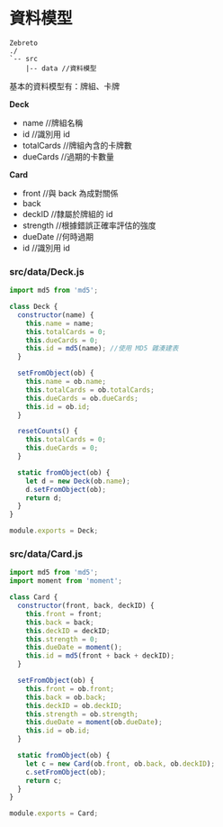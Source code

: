 # 資料模型
```
Zebreto
./
`-- src
    |-- data //資料模型
```

基本的資料模型有：牌組、卡牌

**Deck**
* name //牌組名稱
* id //識別用 id
* totalCards //牌組內含的卡牌數
* dueCards //過期的卡數量

**Card**
* front //與 back 為成對關係
* back
* deckID //隸屬於牌組的 id
* strength //根據錯誤正確率評估的強度
* dueDate //何時過期
* id //識別用 id

### src/data/Deck.js
```javascript
import md5 from 'md5';

class Deck {
  constructor(name) {
    this.name = name;
    this.totalCards = 0;
    this.dueCards = 0;
    this.id = md5(name); //使用 MD5 雜湊建表
  }

  setFromObject(ob) {
    this.name = ob.name;
    this.totalCards = ob.totalCards;
    this.dueCards = ob.dueCards;
    this.id = ob.id;
  }

  resetCounts() {
    this.totalCards = 0;
    this.dueCards = 0;
  }

  static fromObject(ob) {
    let d = new Deck(ob.name);
    d.setFromObject(ob);
    return d;
  }
}

module.exports = Deck;
```

### src/data/Card.js
```javascript
import md5 from 'md5';
import moment from 'moment';

class Card {
  constructor(front, back, deckID) {
    this.front = front;
    this.back = back;
    this.deckID = deckID;
    this.strength = 0;
    this.dueDate = moment();
    this.id = md5(front + back + deckID);
  }

  setFromObject(ob) {
    this.front = ob.front;
    this.back = ob.back;
    this.deckID = ob.deckID;
    this.strength = ob.strength;
    this.dueDate = moment(ob.dueDate);
    this.id = ob.id;
  }

  static fromObject(ob) {
    let c = new Card(ob.front, ob.back, ob.deckID);
    c.setFromObject(ob);
    return c;
  }
}

module.exports = Card;
```